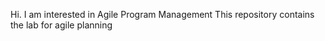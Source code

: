 Hi. I am interested in Agile Program Management 
This repository contains the lab for agile planning
